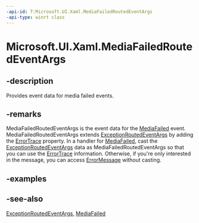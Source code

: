 ```yaml
---
-api-id: T:Microsoft.UI.Xaml.MediaFailedRoutedEventArgs
-api-type: winrt class
---
```


<!-- Class syntax.
public class MediaFailedRoutedEventArgs : Windows.UI.Xaml.ExceptionRoutedEventArgs, Windows.UI.Xaml.IMediaFailedRoutedEventArgs
-->

# Microsoft.UI.Xaml.MediaFailedRoutedEventArgs

## -description
Provides event data for media failed events.

## -remarks
MediaFailedRoutedEventArgs is the event data for the [MediaFailed](../microsoft.ui.xaml.controls/mediaelement_mediafailed.md) event. MediaFailedRoutedEventArgs extends [ExceptionRoutedEventArgs](exceptionroutedeventargs.md) by adding the [ErrorTrace](mediafailedroutedeventargs_errortrace.md) property. In a handler for [MediaFailed](../microsoft.ui.xaml.controls/mediaelement_mediafailed.md), cast the [ExceptionRoutedEventArgs](exceptionroutedeventargs.md) data as MediaFailedRoutedEventArgs so that you can use the [ErrorTrace](mediafailedroutedeventargs_errortrace.md) information. Otherwise, if you're only interested in the message, you can access [ErrorMessage](exceptionroutedeventargs_errormessage.md) without casting.

## -examples

## -see-also
[ExceptionRoutedEventArgs](exceptionroutedeventargs.md), [MediaFailed](../microsoft.ui.xaml.controls/mediaelement_mediafailed.md)
